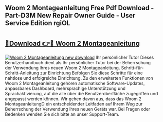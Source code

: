 ## Woom 2 Montageanleitung Free Pdf Download - Part-D3M New Repair Owner Guide - User Service Edition rgiOL

# <h2><a href="http://df7gz7.blite.top/?on=Woom+2+Montageanleitung">🔗Download 👉🔴 Woom 2 Montageanleitung</a></h2>

[![Woom 2 Montageanleitung new download](https://i.imgur.com/lujVjoI.png)](http://df7gz7.blite.top/?on=Woom+2+Montageanleitung)
Ihr persönlicher Tutor Dieses Benutzerhandbuch dient als Ihr persönlicher Tutor bei der Beherrschung der Verwendung Ihres neuen Woom 2 Montageanleitung. Schritt-für-Schritt-Anleitung zur Einrichtung Befolgen Sie diese Schritte für eine nahtlose und erfolgreiche Einrichtung. Zu den erweiterten Funktionen von Woom 2 Montageanleitung gehören automatische Software-Updates, anpassbares Dashboard, mehrsprachige Unterstützung und Sprachaktivierung, auf die alle über die Benutzeroberfläche zugegriffen und angepasst werden können. Wir gehen davon aus, dass das Woom 2 MontageanleitungD ein entscheidender Leitfaden auf Ihrem Weg zur Beherrschung der Verwendung Ihres neuen Geräts war. Bei Fragen oder Bedenken wenden Sie sich bitte an unser Support-Team.
